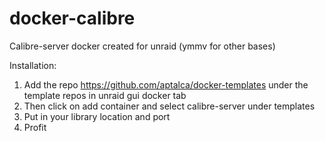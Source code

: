 # docker-calibre

Calibre-server docker created for unraid (ymmv for other bases)

Installation:

1. Add the repo https://github.com/aptalca/docker-templates under the template repos in unraid gui docker tab
2. Then click on add container and select calibre-server under templates
3. Put in your library location and port
4. Profit
